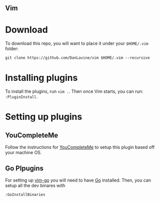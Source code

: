 Vim
---

# Download

To download this repo, you will want to place it under your `$HOME/.vim` folder:

```
git clone https://github.com/DanLavine/vim $HOME/.vim --recursive
```

# Installing plugins

To install the plugins, run `vim .`. Then once Vim starts, you can run: `:PluginInstall`.

# Setting up plugins

## YouCompleteMe

Follow the instructions for [YouCompleteMe](https://github.com/Valloric/YouCompleteMe) to setup
this plugin based off your machine OS.

## Go Plpugins

For setting up [vim-go](https://github.com/fatih/vim-go) you will need to have
[Go](https://golang.org/dl/) installed. Then, you can setup all the dev binares with

```
:GoInstallBinaries
```

